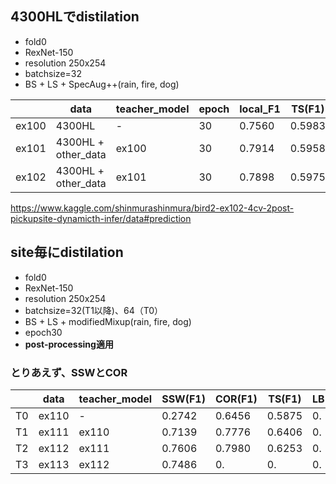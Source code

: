 ## 4300HLでdistilation
+ fold0
+ RexNet-150
+ resolution 250x254
+ batchsize=32
+ BS + LS + SpecAug++(rain, fire, dog)

||data|teacher_model|epoch|local_F1|TS(F1)|LB|memo|
|---|---|---|---|---|---|---|---|
|ex100|4300HL|-|30|0.7560|0.5983|0.|
|ex101|4300HL + other_data|ex100|30|0.7914|0.5958|0.|
|ex102|4300HL + other_data|ex101|30|0.7898|0.5975|0.|

https://www.kaggle.com/shinmurashinmura/bird2-ex102-4cv-2post-pickupsite-dynamicth-infer/data#prediction

## site毎にdistilation
+ fold0
+ RexNet-150
+ resolution 250x254
+ batchsize=32(T1以降)、64（T0）
+ BS + LS + modifiedMixup(rain, fire, dog)
+ epoch30
+ **post-processing適用**

### とりあえず、SSWとCOR 

||data|teacher_model|SSW(F1)|COR(F1)|TS(F1)|LB|memo|
|---|---|---|---|---|---|---|---|
|T0|ex110|-|0.2742|0.6456|0.5875|0.
|T1|ex111|ex110|0.7139|0.7776|0.6406|0.
|T2|ex112|ex111|0.7606|0.7980|0.6253|0.
|T3|ex113|ex112|0.7486|0.|0.|0.
